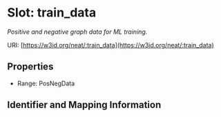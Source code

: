# Slot: train_data
_Positive and negative graph data for ML training._


URI: [https://w3id.org/neat/:train_data](https://w3id.org/neat/:train_data)



<!-- no inheritance hierarchy -->


## Properties

 * Range: PosNegData



## Identifier and Mapping Information





